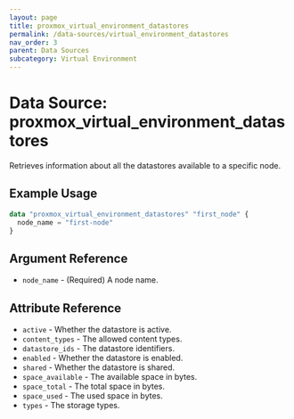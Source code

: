```yaml
---
layout: page
title: proxmox_virtual_environment_datastores
permalink: /data-sources/virtual_environment_datastores
nav_order: 3
parent: Data Sources
subcategory: Virtual Environment
---
```


# Data Source: proxmox_virtual_environment_datastores

Retrieves information about all the datastores available to a specific node.

## Example Usage

```terraform
data "proxmox_virtual_environment_datastores" "first_node" {
  node_name = "first-node"
}
```

## Argument Reference

* `node_name` - (Required) A node name.

## Attribute Reference

* `active` - Whether the datastore is active.
* `content_types` - The allowed content types.
* `datastore_ids` - The datastore identifiers.
* `enabled` - Whether the datastore is enabled.
* `shared` - Whether the datastore is shared.
* `space_available` - The available space in bytes.
* `space_total` - The total space in bytes.
* `space_used` - The used space in bytes.
* `types` - The storage types.
